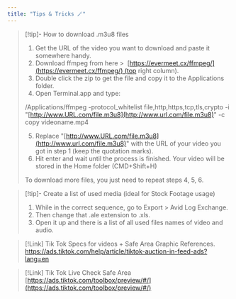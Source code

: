 ```yaml
---
title: "Tips & Tricks 🪄"
---
```


> [!tip]- How to download .m3u8 files
> 1) Get the URL of the video you want to download and paste it somewhere handy.
> 2) Download ffmpeg from here >  [https://evermeet.cx/ffmpeg/](https://evermeet.cx/ffmpeg/) (top right column).
> 3) Double click the zip to get the file and copy it to the Applications folder.
> 4) Open Terminal.app and type:
> 
> /Applications/ffmpeg -protocol_whitelist file,http,https,tcp,tls,crypto -i "[http://www.URL.com/file.m3u8](http://www.url.com/file.m3u8)" -c copy videoname.mp4
> 
> 5) Replace "[http://www.URL.com/file.m3u8](http://www.url.com/file.m3u8)" with the URL of your video you got in step 1 (keep the quotation marks).
> 6) Hit enter and wait until the process is finished. Your video will be stored in the Home folder (CMD+Shift+H)
> 
> To download more files, you just need to repeat steps 4, 5, 6.

> [!tip]- Create a list of used media (ideal for Stock Footage usage)
> 1. While in the correct sequence, go to Export > Avid Log Exchange.
> 2. Then change that .ale extension to .xls.
> 3. Open it up and there is a list of all used files names of video and audio.

> [!Link] Tik Tok Specs for videos + Safe Area Graphic References.
> https://ads.tiktok.com/help/article/tiktok-auction-in-feed-ads?lang=en
> 

> [!Link] Tik Tok Live Check Safe Area
> [https://ads.tiktok.com/toolbox/preview/#/](https://ads.tiktok.com/toolbox/preview/#/)
> 
